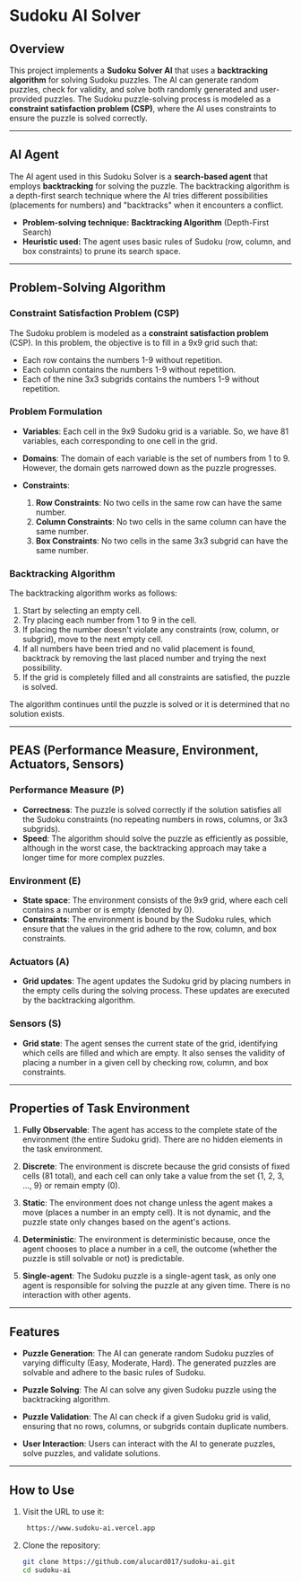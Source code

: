 # Sudoku AI Solver

## Overview

This project implements a **Sudoku Solver AI** that uses a **backtracking algorithm** for solving Sudoku puzzles. The AI can generate random puzzles, check for validity, and solve both randomly generated and user-provided puzzles. The Sudoku puzzle-solving process is modeled as a **constraint satisfaction problem (CSP)**, where the AI uses constraints to ensure the puzzle is solved correctly.

---

## AI Agent

The AI agent used in this Sudoku Solver is a **search-based agent** that employs **backtracking** for solving the puzzle. The backtracking algorithm is a depth-first search technique where the AI tries different possibilities (placements for numbers) and "backtracks" when it encounters a conflict.

- **Problem-solving technique:** **Backtracking Algorithm** (Depth-First Search)
- **Heuristic used:** The agent uses basic rules of Sudoku (row, column, and box constraints) to prune its search space.

---

## Problem-Solving Algorithm

### Constraint Satisfaction Problem (CSP)

The Sudoku problem is modeled as a **constraint satisfaction problem** (CSP). In this problem, the objective is to fill in a 9x9 grid such that:

- Each row contains the numbers 1-9 without repetition.
- Each column contains the numbers 1-9 without repetition.
- Each of the nine 3x3 subgrids contains the numbers 1-9 without repetition.

### Problem Formulation

- **Variables**: Each cell in the 9x9 Sudoku grid is a variable. So, we have 81 variables, each corresponding to one cell in the grid.
- **Domains**: The domain of each variable is the set of numbers from 1 to 9. However, the domain gets narrowed down as the puzzle progresses.

- **Constraints**:
  1. **Row Constraints**: No two cells in the same row can have the same number.
  2. **Column Constraints**: No two cells in the same column can have the same number.
  3. **Box Constraints**: No two cells in the same 3x3 subgrid can have the same number.

### Backtracking Algorithm

The backtracking algorithm works as follows:

1. Start by selecting an empty cell.
2. Try placing each number from 1 to 9 in the cell.
3. If placing the number doesn't violate any constraints (row, column, or subgrid), move to the next empty cell.
4. If all numbers have been tried and no valid placement is found, backtrack by removing the last placed number and trying the next possibility.
5. If the grid is completely filled and all constraints are satisfied, the puzzle is solved.

The algorithm continues until the puzzle is solved or it is determined that no solution exists.

---

## PEAS (Performance Measure, Environment, Actuators, Sensors)

### Performance Measure (P)

- **Correctness**: The puzzle is solved correctly if the solution satisfies all the Sudoku constraints (no repeating numbers in rows, columns, or 3x3 subgrids).
- **Speed**: The algorithm should solve the puzzle as efficiently as possible, although in the worst case, the backtracking approach may take a longer time for more complex puzzles.

### Environment (E)

- **State space**: The environment consists of the 9x9 grid, where each cell contains a number or is empty (denoted by 0).
- **Constraints**: The environment is bound by the Sudoku rules, which ensure that the values in the grid adhere to the row, column, and box constraints.

### Actuators (A)

- **Grid updates**: The agent updates the Sudoku grid by placing numbers in the empty cells during the solving process. These updates are executed by the backtracking algorithm.

### Sensors (S)

- **Grid state**: The agent senses the current state of the grid, identifying which cells are filled and which are empty. It also senses the validity of placing a number in a given cell by checking row, column, and box constraints.

---

## Properties of Task Environment

1. **Fully Observable**: The agent has access to the complete state of the environment (the entire Sudoku grid). There are no hidden elements in the task environment.

2. **Discrete**: The environment is discrete because the grid consists of fixed cells (81 total), and each cell can only take a value from the set {1, 2, 3, ..., 9} or remain empty (0).

3. **Static**: The environment does not change unless the agent makes a move (places a number in an empty cell). It is not dynamic, and the puzzle state only changes based on the agent's actions.

4. **Deterministic**: The environment is deterministic because, once the agent chooses to place a number in a cell, the outcome (whether the puzzle is still solvable or not) is predictable.

5. **Single-agent**: The Sudoku puzzle is a single-agent task, as only one agent is responsible for solving the puzzle at any given time. There is no interaction with other agents.

---

## Features

- **Puzzle Generation**: The AI can generate random Sudoku puzzles of varying difficulty (Easy, Moderate, Hard). The generated puzzles are solvable and adhere to the basic rules of Sudoku.
- **Puzzle Solving**: The AI can solve any given Sudoku puzzle using the backtracking algorithm.

- **Puzzle Validation**: The AI can check if a given Sudoku grid is valid, ensuring that no rows, columns, or subgrids contain duplicate numbers.

- **User Interaction**: Users can interact with the AI to generate puzzles, solve puzzles, and validate solutions.

---

## How to Use

1. Visit the URL to use it:
   ```bash
    https://www.sudoku-ai.vercel.app
   ```
2. Clone the repository:
   ```bash
   git clone https://github.com/alucard017/sudoku-ai.git
   cd sudoku-ai
   ```

